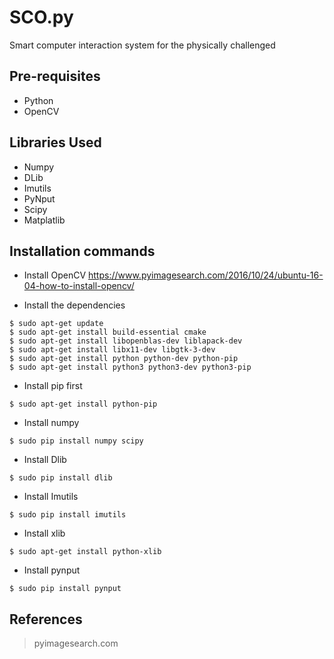 # SCO.py
Smart computer interaction system for the   physically challenged

## Pre-requisites
* Python
* OpenCV

## Libraries Used
* Numpy
* DLib
* Imutils
* PyNput
* Scipy
* Matplatlib

## Installation commands
* Install OpenCV
https://www.pyimagesearch.com/2016/10/24/ubuntu-16-04-how-to-install-opencv/

* Install the dependencies
```
$ sudo apt-get update
$ sudo apt-get install build-essential cmake
$ sudo apt-get install libopenblas-dev liblapack-dev 
$ sudo apt-get install libx11-dev libgtk-3-dev
$ sudo apt-get install python python-dev python-pip
$ sudo apt-get install python3 python3-dev python3-pip
```
* Install pip first 
```
$ sudo apt-get install python-pip
```  
* Install numpy
```
$ sudo pip install numpy scipy
```
* Install Dlib
```
$ sudo pip install dlib
```
* Install Imutils
```
$ sudo pip install imutils
```
* Install xlib
```
$ sudo apt-get install python-xlib
```
* Install pynput
```
$ sudo pip install pynput
```

## References 
> pyimagesearch.com
